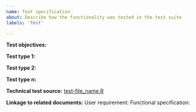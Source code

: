 ```yaml
---
name: Test specification
about: Describe how the functionality was tested in the test suite
labels: 'Test'

---
```


**Test objectives:**  

**Test type 1:**  

**Test type 2:**  

**Test type n:**  

**Technical test source:** [test-file_name.R](www.link_to_my_file.com)

**Linkage to related documents:**
User requirement: 
Functional specification: 

